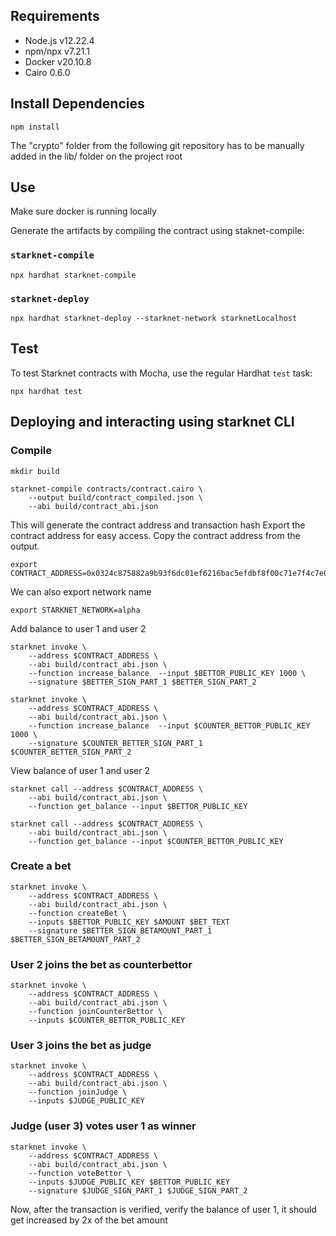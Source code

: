 ## Requirements
- Node.js v12.22.4
- npm/npx v7.21.1
- Docker v20.10.8
- Cairo 0.6.0

## Install Dependencies
```
npm install
```

The "crypto" folder from the following git repository has to be manually added in the lib/ folder on the project root

## Use
Make sure docker is running locally

Generate the artifacts by compiling the contract using staknet-compile:
### `starknet-compile`
```
npx hardhat starknet-compile 
```
### `starknet-deploy`
```
npx hardhat starknet-deploy --starknet-network starknetLocalhost
```

## Test
To test Starknet contracts with Mocha, use the regular Hardhat `test` task:
```
npx hardhat test
```
## Deploying and interacting using starknet CLI

### Compile
```
mkdir build

starknet-compile contracts/contract.cairo \
    --output build/contract_compiled.json \
    --abi build/contract_abi.json
```
This will generate the contract address and transaction hash
Export the contract address for easy access. Copy the contract address from the output.
```
export CONTRACT_ADDRESS=0x0324c875882a9b93f6dc01ef6216bac5efdbf8f00c71e7f4c7e09c884cc1b97f
```
We can also export network name
```
export STARKNET_NETWORK=alpha
```

Add balance to user 1 and user 2
```
starknet invoke \
    --address $CONTRACT_ADDRESS \
    --abi build/contract_abi.json \
    --function increase_balance  --input $BETTOR_PUBLIC_KEY 1000 \
    --signature $BETTER_SIGN_PART_1 $BETTER_SIGN_PART_2
```
```
starknet invoke \
    --address $CONTRACT_ADDRESS \
    --abi build/contract_abi.json \
    --function increase_balance  --input $COUNTER_BETTOR_PUBLIC_KEY 1000 \
    --signature $COUNTER_BETTER_SIGN_PART_1 $COUNTER_BETTER_SIGN_PART_2
```

View balance of user 1 and user 2

```
starknet call --address $CONTRACT_ADDRESS \
    --abi build/contract_abi.json \
    --function get_balance --input $BETTOR_PUBLIC_KEY
```
```
starknet call --address $CONTRACT_ADDRESS \
    --abi build/contract_abi.json \
    --function get_balance --input $COUNTER_BETTOR_PUBLIC_KEY
```
### Create a bet
```
starknet invoke \
    --address $CONTRACT_ADDRESS \
    --abi build/contract_abi.json \
    --function createBet \
    --inputs $BETTOR_PUBLIC_KEY $AMOUNT $BET_TEXT
    --signature $BETTER_SIGN_BETAMOUNT_PART_1 $BETTER_SIGN_BETAMOUNT_PART_2
```

### User 2 joins the  bet as counterbettor
```
starknet invoke \
    --address $CONTRACT_ADDRESS \
    --abi build/contract_abi.json \
    --function joinCounterBettor \
    --inputs $COUNTER_BETTOR_PUBLIC_KEY
```

### User 3 joins the bet as judge

```
starknet invoke \
    --address $CONTRACT_ADDRESS \
    --abi build/contract_abi.json \
    --function joinJudge \
    --inputs $JUDGE_PUBLIC_KEY
```

### Judge (user 3) votes user 1 as winner

```
starknet invoke \
    --address $CONTRACT_ADDRESS \
    --abi build/contract_abi.json \
    --function voteBettor \
    --inputs $JUDGE_PUBLIC_KEY $BETTOR_PUBLIC_KEY
    --signature $JUDGE_SIGN_PART_1 $JUDGE_SIGN_PART_2
```

Now, after the transaction is verified, verify the balance of user 1, it should get increased by 2x of the bet amount